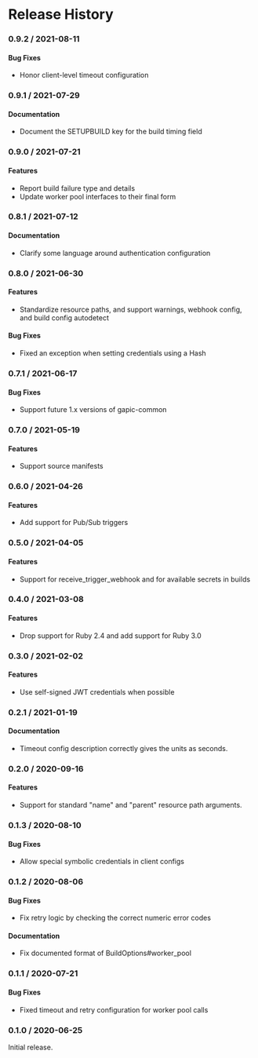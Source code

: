 # Release History

### 0.9.2 / 2021-08-11

#### Bug Fixes

* Honor client-level timeout configuration

### 0.9.1 / 2021-07-29

#### Documentation

* Document the SETUPBUILD key for the build timing field

### 0.9.0 / 2021-07-21

#### Features

* Report build failure type and details
* Update worker pool interfaces to their final form

### 0.8.1 / 2021-07-12

#### Documentation

* Clarify some language around authentication configuration

### 0.8.0 / 2021-06-30

#### Features

* Standardize resource paths, and support warnings, webhook config, and build config autodetect

#### Bug Fixes

* Fixed an exception when setting credentials using a Hash

### 0.7.1 / 2021-06-17

#### Bug Fixes

* Support future 1.x versions of gapic-common

### 0.7.0 / 2021-05-19

#### Features

* Support source manifests

### 0.6.0 / 2021-04-26

#### Features

* Add support for Pub/Sub triggers

### 0.5.0 / 2021-04-05

#### Features

* Support for receive_trigger_webhook and for available secrets in builds

### 0.4.0 / 2021-03-08

#### Features

* Drop support for Ruby 2.4 and add support for Ruby 3.0

### 0.3.0 / 2021-02-02

#### Features

* Use self-signed JWT credentials when possible

### 0.2.1 / 2021-01-19

#### Documentation

* Timeout config description correctly gives the units as seconds.

### 0.2.0 / 2020-09-16

#### Features

* Support for standard "name" and "parent" resource path arguments.

### 0.1.3 / 2020-08-10

#### Bug Fixes

* Allow special symbolic credentials in client configs

### 0.1.2 / 2020-08-06

#### Bug Fixes

* Fix retry logic by checking the correct numeric error codes

#### Documentation

* Fix documented format of BuildOptions#worker_pool

### 0.1.1 / 2020-07-21

#### Bug Fixes

* Fixed timeout and retry configuration for worker pool calls

### 0.1.0 / 2020-06-25

Initial release.
